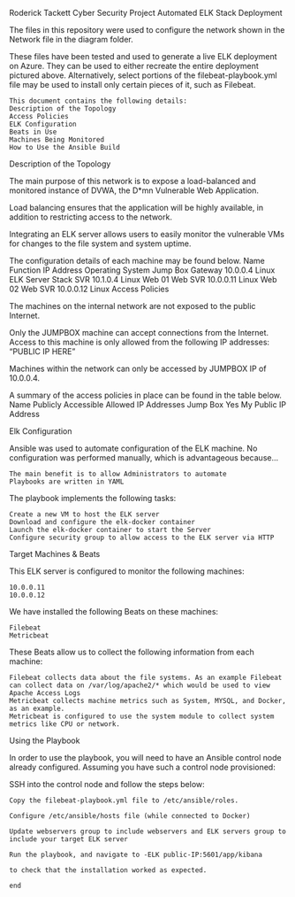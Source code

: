 Roderick Tackett
Cyber Security Project
Automated ELK Stack Deployment

The files in this repository were used to configure the network shown in the Network file in the diagram folder. 


These files have been tested and used to generate a live ELK deployment on Azure. They can be used to either recreate the entire deployment pictured above. Alternatively, select portions of the filebeat-playbook.yml file may be used to install only certain pieces of it, such as Filebeat.

    This document contains the following details:
    Description of the Topology
    Access Policies
    ELK Configuration
    Beats in Use
    Machines Being Monitored
    How to Use the Ansible Build

Description of the Topology

The main purpose of this network is to expose a load-balanced and monitored instance of DVWA, the D*mn Vulnerable Web Application.

Load balancing ensures that the application will be highly available, in addition to restricting access to the network.

Integrating an ELK server allows users to easily monitor the vulnerable VMs for changes to the file system and system uptime.

The configuration details of each machine may be found below.
Name 	Function 	IP Address 	Operating System
Jump Box 	Gateway 	10.0.0.4	Linux
ELK Server 	Stack SVR 	10.1.0.4 	Linux
Web 01 	Web SVR 	10.0.0.11	Linux
Web 02 	Web SVR 	10.0.0.12	Linux
Access Policies

The machines on the internal network are not exposed to the public Internet.

Only the JUMPBOX machine can accept connections from the Internet. Access to this machine is only allowed from the following IP addresses: “PUBLIC IP HERE”

Machines within the network can only be accessed by JUMPBOX IP of 10.0.0.4.

A summary of the access policies in place can be found in the table below.
Name 	Publicly Accessible 	Allowed IP Addresses
Jump Box 	Yes 	My Public IP Address
		
		
Elk Configuration

Ansible was used to automate configuration of the ELK machine. No configuration was performed manually, which is advantageous because...

    The main benefit is to allow Administrators to automate
    Playbooks are written in YAML

The playbook implements the following tasks:

    Create a new VM to host the ELK server
    Download and configure the elk-docker container
    Launch the elk-docker container to start the Server
    Configure security group to allow access to the ELK server via HTTP

Target Machines & Beats

This ELK server is configured to monitor the following machines:

    10.0.0.11
    10.0.0.12

We have installed the following Beats on these machines:

    Filebeat
    Metricbeat

These Beats allow us to collect the following information from each machine:

    Filebeat collects data about the file systems. As an example Filebeat can collect data on /var/log/apache2/* which would be used to view Apache Access Logs
    Metricbeat collects machine metrics such as System, MYSQL, and Docker, as an example.
    Metricbeat is configured to use the system module to collect system metrics like CPU or network.

Using the Playbook

In order to use the playbook, you will need to have an Ansible control node already configured. Assuming you have such a control node provisioned:

SSH into the control node and follow the steps below:

    Copy the filebeat-playbook.yml file to /etc/ansible/roles.

    Configure /etc/ansible/hosts file (while connected to Docker)

    Update webservers group to include webservers and ELK servers group to include your target ELK server

    Run the playbook, and navigate to -ELK public-IP:5601/app/kibana

    to check that the installation worked as expected.

    end
